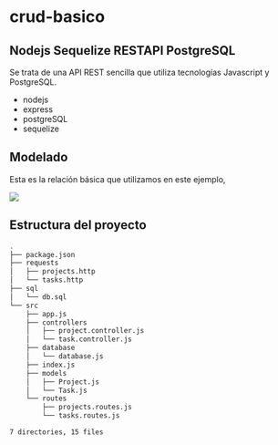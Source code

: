 # crud-basico

## Nodejs Sequelize RESTAPI PostgreSQL

Se trata de una API REST sencilla que utiliza tecnologías Javascript y PostgreSQL.

- nodejs
- express
- postgreSQL
- sequelize

## Modelado

Esta es la relación básica que utilizamos en este ejemplo,

![](./public/diagram.png)

## Estructura del proyecto

```bash
.
├── package.json
├── requests
│   ├── projects.http
│   └── tasks.http
├── sql
│   └── db.sql
└── src
    ├── app.js
    ├── controllers
    │   ├── project.controller.js
    │   └── task.controller.js
    ├── database
    │   └── database.js
    ├── index.js
    ├── models
    │   ├── Project.js
    │   └── Task.js
    └── routes
        ├── projects.routes.js
        └── tasks.routes.js

7 directories, 15 files
```
